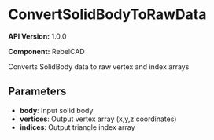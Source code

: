 # ConvertSolidBodyToRawData

**API Version:** 1.0.0

**Component:** RebelCAD

Converts SolidBody data to raw vertex and index arrays

## Parameters

- **body**: Input solid body
- **vertices**: Output vertex array (x,y,z coordinates)
- **indices**: Output triangle index array

